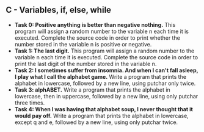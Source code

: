 ## C - Variables, if, else, while

- **Task 0: Positive anything is better than negative nothing.** This program will assign a random number to the variable n each time it is executed. Complete the source code in order to print whether the number stored in the variable n is positive or negative.
- **Task 1: The last digit.** This program will assign a random number to the variable n each time it is executed. Complete the source code in order to print the last digit of the number stored in the variable n.
- **Task 2: I sometimes suffer from insomnia. And when I can't fall asleep, I play what I call the alphabet game.** Write a program that prints the alphabet in lowercase, followed by a new line, using putchar only twice.
- **Task 3: alphABET.** Write a program that prints the alphabet in lowercase, then in uppercase, followed by a new line, using only putchar three times.
- **Task 4: When I was having that alphabet soup, I never thought that it would pay off.** Write a program that prints the alphabet in lowercase, except q and e, followed by a new line, using only putchar twice.
